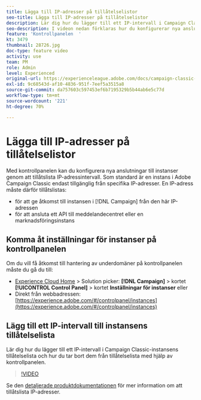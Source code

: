 ```yaml
---
title: Lägga till IP-adresser på tillåtelselistor
seo-title: Lägga till IP-adresser på tillåtelselistor
description: Lär dig hur du lägger till ett IP-intervall i Campaign Classic-instansens tillåtelselista och hur du tar bort dem från tillåtelselista med hjälp av kontrollpanelen.
seo-description: I videon nedan förklaras hur du konfigurerar nya anslutningar till instanser genom att tillåtslista IP-adressintervall.
feature: 'Kontrollpanelen  '
kt: 3479
thumbnail: 28726.jpg
doc-type: feature video
activity: use
team: PM
role: Admin
level: Experienced
original-url: https://experienceleague.adobe.com/docs/campaign-classic-learn/tutorials/administrating/control-panel-acc/ip-whitelisting.html,https://experienceleague.adobe.com/docs/campaign-classic-learn/tutorials/administrating/control-panel-acc/ip-allow-listing.html
exl-id: 9c68543d-af10-4836-951f-7eef5a3515a8
source-git-commit: da757603c597453ef6b7195329b5b44ab6e5c77d
workflow-type: tm+mt
source-wordcount: '221'
ht-degree: 70%

---
```


# Lägga till IP-adresser på tillåtelselistor

Med kontrollpanelen kan du konfigurera nya anslutningar till instanser genom att tillåtslista IP-adressintervall. Som standard är en instans i Adobe Campaign Classic endast tillgänglig från specifika IP-adresser. En IP-adress måste därför tillåtslistas:

* för att ge åtkomst till instansen i [!DNL Campaign] från den här IP-adressen
* för att ansluta ett API till meddelandecentret eller en marknadsföringsinstans

## Komma åt inställningar för instanser på kontrollpanelen

Om du vill få åtkomst till hantering av underdomäner på kontrollpanelen måste du gå du till:

* [Experience Cloud Home](https://experience.adobe.com/#/home) > Solution picker: **[!DNL Campaign]** > kortet **[!UICONTROL Control Panel]** > kortet **Inställningar för instanser**
eller
* Direkt från webbadressen: [https://experience.adobe.com/#/controlpanel/instances](https://experience.adobe.com/#/controlpanel/instances)

## Lägg till ett IP-intervall till instansens tillåtelselista

Lär dig hur du lägger till ett IP-intervall i Campaign Classic-instansens tillåtelselista och hur du tar bort dem från tillåtelselista med hjälp av kontrollpanelen.

>[!VIDEO](https://video.tv.adobe.com/v/28726?quality=12)

Se den [detaljerade produktdokumentationen](https://experienceleague.adobe.com/docs/control-panel/using/sftp-management/ip-range-allow-listing.html) för mer information om att tillåtslista IP-adresser.
